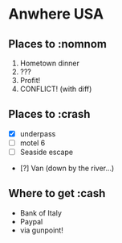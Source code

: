 # Anwhere USA

## Places to :nomnom
1. Hometown dinner
2. ???
3. Profit!
4. CONFLICT! (with diff)

## Places to :crash
- [x] underpass
- [ ] motel 6
- [ ] Seaside escape
- [?] Van (down by the river...)

## Where to get :cash
* Bank of Italy
* Paypal
* via gunpoint!
